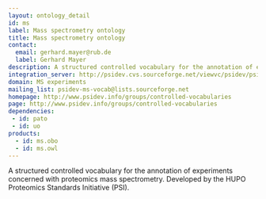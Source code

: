 ```yaml
---
layout: ontology_detail
id: ms
label: Mass spectrometry ontology
title: Mass spectrometry ontology
contact:
  email: gerhard.mayer@rub.de
  label: Gerhard Mayer
description: A structured controlled vocabulary for the annotation of experiments concerned with proteomics mass spectrometry.
integration_server: http://psidev.cvs.sourceforge.net/viewvc/psidev/psi/psi-ms/mzML/controlledVocabulary/
domain: MS experiments
mailing_list: psidev-ms-vocab@lists.sourceforge.net
homepage: http://www.psidev.info/groups/controlled-vocabularies
page: http://www.psidev.info/groups/controlled-vocabularies
dependencies:
 - id: pato
 - id: uo
products:
  - id: ms.obo
  - id: ms.owl
---
```


A structured controlled vocabulary for the annotation of experiments concerned with proteomics mass spectrometry. Developed by the HUPO Proteomics Standards Initiative (PSI).
